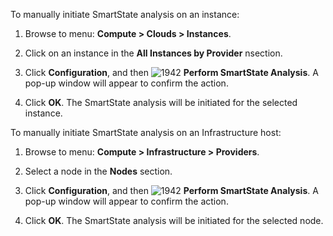 To manually initiate SmartState analysis on an instance:

1. Browse to menu: **Compute > Clouds > Instances**.

2. Click on an instance in the **All Instances by Provider** nsection.

3. Click **Configuration**, and then ![1942](../images/1942.png) **Perform SmartState Analysis**.
   A pop-up window will appear to confirm the action.

4. Click **OK**. The SmartState analysis will be initiated for the selected instance.

To manually initiate SmartState analysis on an Infrastructure host:

1. Browse to menu: **Compute > Infrastructure > Providers**.

2. Select a node in the **Nodes** section.

3. Click **Configuration**, and then ![1942](../images/1942.png) **Perform SmartState Analysis**.
   A pop-up window will appear to confirm the action.

4. Click **OK**. The SmartState analysis will be initiated for the selected node.
